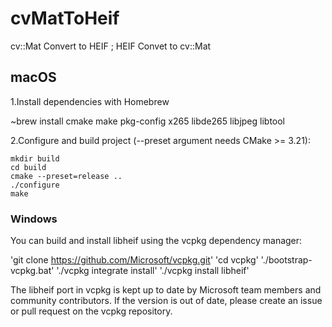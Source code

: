 # cvMatToHeif
cv::Mat Convert to HEIF ; HEIF Convet to cv::Mat

## macOS
1.Install dependencies with Homebrew

~brew install cmake make pkg-config x265 libde265 libjpeg libtool

2.Configure and build project (--preset argument needs CMake >= 3.21):

    mkdir build
    cd build
    cmake --preset=release ..
    ./configure
    make

### Windows
You can build and install libheif using the vcpkg dependency manager:

'git clone https://github.com/Microsoft/vcpkg.git'
'cd vcpkg'
'./bootstrap-vcpkg.bat'
'./vcpkg integrate install'
'./vcpkg install libheif'

The libheif port in vcpkg is kept up to date by Microsoft team members and community contributors. If the version is out of date, please create an issue or pull request on the vcpkg repository.

